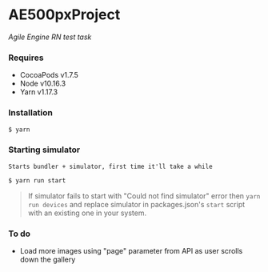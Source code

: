 # AE500pxProject
*Agile Engine RN test task*

### Requires
- CocoaPods v1.7.5
- Node v10.16.3
- Yarn v1.17.3

### Installation
```sh
$ yarn
```

### Starting simulator
`Starts bundler + simulator, first time it'll take a while`
```sh
$ yarn run start
```

>If simulator fails to start with "Could not find simulator" error then `yarn run devices` and replace simulator in packages.json's `start` script with an existing one in your system.

### To do
- Load more images using "page" parameter from API as user scrolls down the gallery
